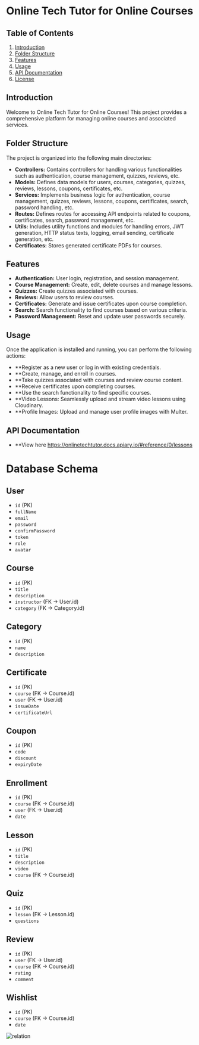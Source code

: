# Online Tech Tutor for Online Courses

## Table of Contents

1. [Introduction](#introduction)
2. [Folder Structure](#folder-structure)
3. [Features](#features)
4. [Usage](#usage)
5. [API Documentation](#api-documentation)
6. [License](#license)

## Introduction

Welcome to Online Tech Tutor for Online Courses! This project provides a comprehensive platform for managing online courses and associated services.

## Folder Structure

The project is organized into the following main directories:

- **Controllers:** Contains controllers for handling various functionalities such as authentication, course management, quizzes, reviews, etc.
- **Models:** Defines data models for users, courses, categories, quizzes, reviews, lessons, coupons, certificates, etc.
- **Services:** Implements business logic for authentication, course management, quizzes, reviews, lessons, coupons, certificates, search, password handling, etc.
- **Routes:** Defines routes for accessing API endpoints related to coupons, certificates, search, password management, etc.
- **Utils:** Includes utility functions and modules for handling errors, JWT generation, HTTP status texts, logging, email sending, certificate generation, etc.
- **Certificates:** Stores generated certificate PDFs for courses.

## Features

- **Authentication:** User login, registration, and session management.
- **Course Management:** Create, edit, delete courses and manage lessons.
- **Quizzes:** Create quizzes associated with courses.
- **Reviews:** Allow users to review courses.
- **Certificates:** Generate and issue certificates upon course completion.
- **Search:** Search functionality to find courses based on various criteria.
- **Password Management:** Reset and update user passwords securely.

## Usage
Once the application is installed and running, you can perform the following actions:

- **Register as a new user or log in with existing credentials.
- **Create, manage, and enroll in courses.
- **Take quizzes associated with courses and review course content.
- **Receive certificates upon completing courses.
- **Use the search functionality to find specific courses.
- **Video Lessons: Seamlessly upload and stream video lessons using Cloudinary.
- **Profile Images: Upload and manage user profile images with Multer.

## API Documentation
- **View here https://onlinetechtutor.docs.apiary.io/#reference/0/lessons

# Database Schema
## User
- `id` (PK)
- `fullName`
- `email`
- `password`
- `confirmPassword`
- `token`
- `role`
- `avatar`

## Course
- `id` (PK)
- `title`
- `description`
- `instructor` (FK -> User.id)
- `category` (FK -> Category.id)

## Category
- `id` (PK)
- `name`
- `description`

## Certificate
- `id` (PK)
- `course` (FK -> Course.id)
- `user` (FK -> User.id)
- `issueDate`
- `certificateUrl`

## Coupon
- `id` (PK)
- `code`
- `discount`
- `expiryDate`

## Enrollment
- `id` (PK)
- `course` (FK -> Course.id)
- `user` (FK -> User.id)
- `date`

## Lesson
- `id` (PK)
- `title`
- `description`
- `video`
- `course` (FK -> Course.id)

## Quiz
- `id` (PK)
- `lesson` (FK -> Lesson.id)
- `questions`

## Review
- `id` (PK)
- `user` (FK -> User.id)
- `course` (FK -> Course.id)
- `rating`
- `comment`

## Wishlist
- `id` (PK)
- `course` (FK -> Course.id)
- `date`

![relation](C:\Users\engmo\Desktop\Tech-Tutor-RelationDB.png)